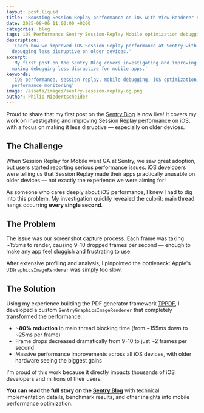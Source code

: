 ```yaml
---
layout: post.liquid
title: 'Boosting Session Replay performance on iOS with View Renderer V2'
date: 2025-08-06 11:00:00 +0200
categories: blog
tags: iOS Performance Sentry Session-Replay Mobile optimization debugging
description:
  'Learn how we improved iOS Session Replay performance at Sentry with View Renderer V2, reducing overhead and making
  debugging less disruptive on older devices.'
excerpt:
  'My first post on the Sentry Blog covers investigating and improving Session Replay performance on iOS, focusing on
  making debugging less disruptive for mobile apps.'
keywords:
  'iOS performance, session replay, mobile debugging, iOS optimization, View Renderer, Sentry, mobile development,
  performance monitoring'
image: /assets/images/sentry-session-replay-og.png
author: Philip Niedertscheider
---
```


Proud to share that my first post on the [Sentry Blog](https://blog.sentry.io/boosting-session-replay-performance-on-ios-with-view-renderer-v2/) is now live! It covers my work on investigating and improving Session Replay performance on iOS, with a focus on making it less disruptive — especially on older devices.

## The Challenge

When Session Replay for Mobile went GA at Sentry, we saw great adoption, but users started reporting serious performance issues. iOS developers were telling us that Session Replay made their apps practically unusable on older devices — not exactly the experience we were aiming for!

As someone who cares deeply about iOS performance, I knew I had to dig into this problem. My investigation quickly revealed the culprit: main thread hangs occurring **every single second**.

## The Problem

The issue was our screenshot capture process. Each frame was taking ~155ms to render, causing 9-10 dropped frames per second — enough to make any app feel sluggish and frustrating to use.

After extensive profiling and analysis, I pinpointed the bottleneck: Apple's `UIGraphicsImageRenderer` was simply too slow.

## The Solution

Using my experience building the PDF generator framework [TPPDF](https://github.com/techprimate/TPPDF), I developed a custom `SentryGraphicsImageRenderer` that completely transformed the performance:

- **~80% reduction** in main thread blocking time (from ~155ms down to ~25ms per frame)
- Frame drops decreased dramatically from 9-10 to just ~2 frames per second
- Massive performance improvements across all iOS devices, with older hardware seeing the biggest gains

I'm proud of this work because it directly impacts thousands of iOS developers and millions of their users.

**You can read the full story on the [Sentry Blog](https://blog.sentry.io/boosting-session-replay-performance-on-ios-with-view-renderer-v2/)** with technical implementation details, benchmark results, and other insights into mobile performance optimization.
